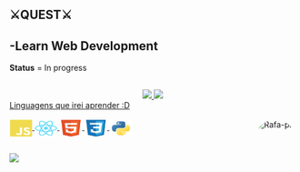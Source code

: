 ## ⚔️QUEST⚔
## -Learn Web Development
**Status** = In progress
##
<div align="center">
  <a href="https://github.com/edison2205">
  <img height="180em" src="https://github-readme-stats.vercel.app/api?username=edison2205&show_icons=true&theme=radical&include_all_commits=true&count_private=true"/>
  <img height="180em" src="https://github-readme-stats.vercel.app/api/top-langs/?username=edison2205&layout=compact&langs_count=7&theme=radical"/>
</div>
Linguagens que irei aprender :D
<div style="display: inline_block"><br>
  <img align="center" alt="Rafa-Js" height="30" width="40" src="https://raw.githubusercontent.com/devicons/devicon/master/icons/javascript/javascript-plain.svg">
  <img align="center" alt="Rafa-React" height="30" width="40" src="https://raw.githubusercontent.com/devicons/devicon/master/icons/react/react-original.svg">
  <img align="center" alt="Rafa-HTML" height="30" width="40" src="https://raw.githubusercontent.com/devicons/devicon/master/icons/html5/html5-original.svg">
  <img align="center" alt="Rafa-CSS" height="30" width="40" src="https://raw.githubusercontent.com/devicons/devicon/master/icons/css3/css3-original.svg">
  <img align="center" alt="Rafa-Python" height="30" width="40" src="https://raw.githubusercontent.com/devicons/devicon/master/icons/python/python-original.svg">
 
 <img align="right" alt="Rafa-pic" height="100" style="border-radius:50px;" src="https://encrypted-tbn0.gstatic.com/images?q=tbn:ANd9GcTsL_VDH9pE7u-0oVDUhfdf8zlznXKf5LN_ww&usqp=CAU">
</div>
<div> 
 
##
  
  <a href = "mailto:fedisom@gmail.com"><img src="https://img.shields.io/badge/-Gmail-%23333?style=for-the-badge&logo=gmail&logoColor=red" target="_blank"></a> 
</div>
